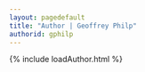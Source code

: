 ```yaml
---
layout: pagedefault
title: "Author | Geoffrey Philp"
authorid: gphilp
---
```

{% include loadAuthor.html %}
